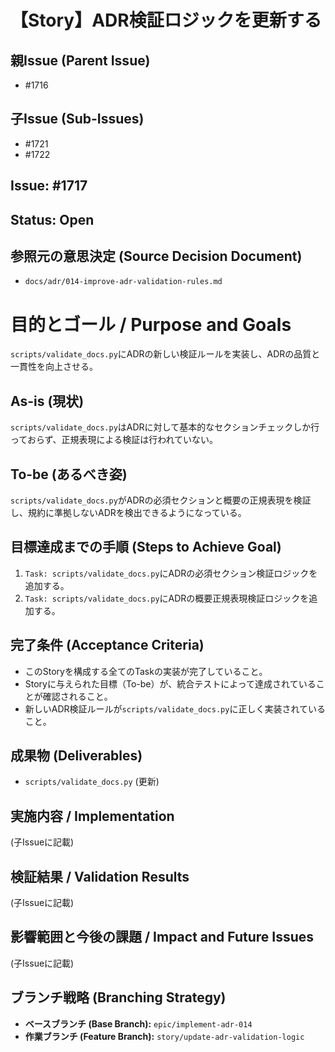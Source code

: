 # 【Story】ADR検証ロジックを更新する

## 親Issue (Parent Issue)
- #1716

## 子Issue (Sub-Issues)
- #1721
- #1722

## Issue: #1717
## Status: Open

## 参照元の意思決定 (Source Decision Document)
- `docs/adr/014-improve-adr-validation-rules.md`

# 目的とゴール / Purpose and Goals
`scripts/validate_docs.py`にADRの新しい検証ルールを実装し、ADRの品質と一貫性を向上させる。

## As-is (現状)
`scripts/validate_docs.py`はADRに対して基本的なセクションチェックしか行っておらず、正規表現による検証は行われていない。

## To-be (あるべき姿)
`scripts/validate_docs.py`がADRの必須セクションと概要の正規表現を検証し、規約に準拠しないADRを検出できるようになっている。

## 目標達成までの手順 (Steps to Achieve Goal)
1. `Task: scripts/validate_docs.py`にADRの必須セクション検証ロジックを追加する。
2. `Task: scripts/validate_docs.py`にADRの概要正規表現検証ロジックを追加する。

## 完了条件 (Acceptance Criteria)
- このStoryを構成する全てのTaskの実装が完了していること。
- Storyに与えられた目標（To-be）が、統合テストによって達成されていることが確認されること。
- 新しいADR検証ルールが`scripts/validate_docs.py`に正しく実装されていること。

## 成果物 (Deliverables)
- `scripts/validate_docs.py` (更新)

## 実施内容 / Implementation
(子Issueに記載)

## 検証結果 / Validation Results
(子Issueに記載)

## 影響範囲と今後の課題 / Impact and Future Issues
(子Issueに記載)

## ブランチ戦略 (Branching Strategy)
- **ベースブランチ (Base Branch):** `epic/implement-adr-014`
- **作業ブランチ (Feature Branch):** `story/update-adr-validation-logic`
